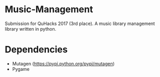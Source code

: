 # Music-Management
Submission for QuHacks 2017 (3rd place). A music library management library written in python.

# Dependencies
- Mutagen (https://pypi.python.org/pypi/mutagen)
- Pygame
